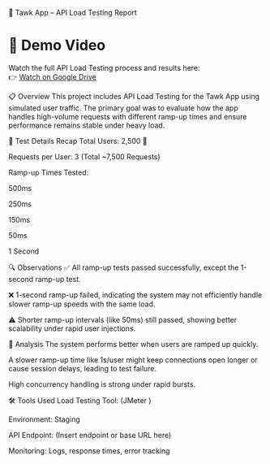 🚀 Tawk App – API Load Testing Report

# 🎥 Demo Video  
Watch the full API Load Testing process and results here:  
👉 [Watch on Google Drive](https://drive.google.com/file/d/1EpO2XOnpWv_aAkg74ThUo0E7s353EjQC/view?usp=sharing)


📋 Overview
This project includes API Load Testing for the Tawk App using simulated user traffic. The primary goal was to evaluate how the app handles high-volume requests with different ramp-up times and ensure performance remains stable under heavy load.

🧪 Test Details Recap
Total Users: 2,500 👥

Requests per User: 3 (Total ~7,500 Requests)

Ramp-up Times Tested:

500ms

250ms

150ms

50ms

1 Second

🔍 Observations
✅ All ramp-up tests passed successfully, except the 1-second ramp-up test.

❌ 1-second ramp-up failed, indicating the system may not efficiently handle slower ramp-up speeds with the same load.

⚠️ Shorter ramp-up intervals (like 50ms) still passed, showing better scalability under rapid user injections.

🧠 Analysis
The system performs better when users are ramped up quickly.

A slower ramp-up time like 1s/user might keep connections open longer or cause session delays, leading to test failure.

High concurrency handling is strong under rapid bursts.

🛠️ Tools Used
Load Testing Tool: (JMeter )

Environment: Staging

API Endpoint: (Insert endpoint or base URL here)

Monitoring: Logs, response times, error tracking
